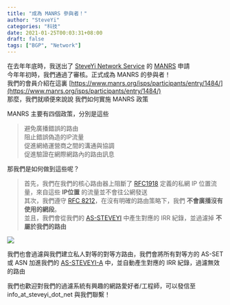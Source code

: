 ```yaml
---
title: "成為 MANRS 參與者！"
author: "SteveYi"
categories: "科技"
date: 2021-01-25T00:03:31+08:00
draft: false
tags: ["BGP", "Network"]
---
```


在去年年底時，我送出了 [SteveYi Network Service](https://network.steveyi.net/) 的 [MANRS](https://www.manrs.org/) 申請  
今年年初時，我們通過了審核。正式成為 MANRS 的參與者！  
我們的會員介紹在這裏 [https://www.manrs.org/isps/participants/entry/1484/](https://www.manrs.org/isps/participants/entry/1484/)  
那麼，我們就順便來說說 我們如何實施 MANRS 政策

MANRS 主要有四個政策，分別是這些

> 避免廣播錯誤的路由  
> 阻止錯誤偽造的IP流量  
> 促進網絡運營商之間的溝通與協調  
> 促進驗證在網際網路內的路由訊息

那我們是如何做到這些呢？

> 首先，我們在我們的核心路由器上阻斷了 [RFC1918](https://tools.ietf.org/html/rfc1918/) 定義的私網 IP 位置流量，來自這些 **IP位置** 的流量並不會往公網發送  
> 其次，我們遵守 [RFC 8212](https://tools.ietf.org/html/rfc8212/)，在沒有明確的路由策略下，我們 **不會廣播沒有使用的網段**。  
> 並且，我們會從我們的 [AS-STEVEYI](https://www.radb.net/query?keywords=AS-STEVEYI) 中產生對應的 IRR 紀錄，並過濾掉 **不屬於我們的路由**

![](https://i.imgur.com/3YMIHgZ.png)

我們也會過濾與我們建立私人對等的對等方路由，我們會將所有對等方的 AS-SET 或 ASN 加進我們的 [AS-STEVEYI-A](https://www.radb.net/query?keywords=AS-STEVEYI-A) 中，並自動產生對應的 IRR 紀錄，過濾無效的路由

我們也歡迎對我們的過濾系統有興趣的網路愛好者/工程師，可以發信至 info_at_steveyi_dot_net 與我們聯繫！
